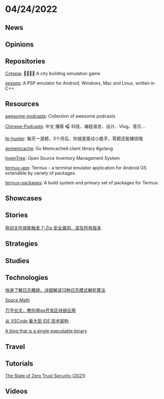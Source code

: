 # 04/24/2022

## News

## Opinions

## Repositories
[Cytopia](https://github.com/CytopiaTeam/Cytopia): 🌳🏡🏢🌲 A city building simulation game

[ppsspp](https://github.com/hrydgard/ppsspp): A PSP emulator for Android, Windows, Mac and Linux, written in C++.

## Resources
[awesome-podcasts](https://github.com/rShetty/awesome-podcasts): Collection of awesome podcasts

[Chinese-Podcasts](https://github.com/alaskasquirrel/Chinese-Podcasts): 中文 播客 🎧 科技、编程语言、设计、Vlog、音乐...

[fe-hunter](https://github.com/BetaSu/fe-hunter): 每天一道题，3个月后，你就是面试小能手，答题还能赚钱哦

[gomemcache](https://github.com/bradfitz/gomemcache): Go Memcached client library #golang

[InvenTree](https://github.com/inventree/InvenTree): Open Source Inventory Management System

[termux-app](https://github.com/termux/termux-app): Termux - a terminal emulator application for Android OS extendible by variety of packages.

[termux-packages](https://github.com/termux/termux-packages): A build system and primary set of packages for Termux.

## Showcases


## Stories
[拖动文件就能触发 7-Zip 安全漏洞，波及所有版本](https://www.oschina.net/news/191862/7-zip-vulnerabilities)

## Strategies


## Studies

## Technologies
[快速了解日志概貌，详细解读13种日志模式解析算法](https://my.oschina.net/yunzhihui/blog/5514043)

[Space Math](https://aimath.org/~farmer/spacemath/)

[万字长文，教你用go开发区块链应用](https://mp.weixin.qq.com/s/cjftQIFqdTYHt3pqcbfzdQ)

[从 VSCode 看大型 IDE 技术架构](https://cloud.tencent.com/developer/article/1586388)

[A blog that is a single executable binary](https://www.andreinc.net/2022/04/10/a-blog-that-is-a-single-executable-binary)

## Travel

## Tutorials
[The State of Zero Trust Security (2021)](https://www.okta.com/sites/default/files/2021-07/WPR-2021-ZeroTrust-070821.pdf)

## Videos
